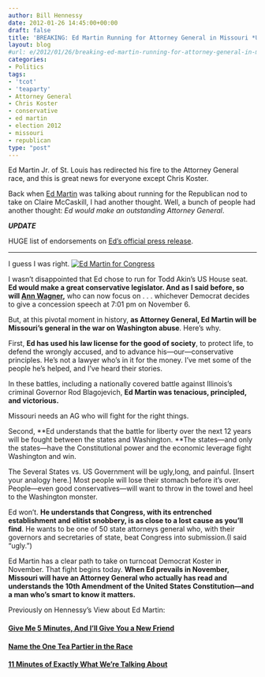 ```yaml
---
author: Bill Hennessy
date: 2012-01-26 14:45:00+00:00
draft: false
title: 'BREAKING: Ed Martin Running for Attorney General in Missouri *UPDATE*'
layout: blog
#url: e/2012/01/26/breaking-ed-martin-running-for-attorney-general-in-missouri/
categories:
- Politics
tags:
- 'tcot'
- 'teaparty'
- Attorney General
- Chris Koster
- conservative
- ed martin
- election 2012
- missouri
- republican
type: "post"
---
```


Ed Martin Jr. of St. Louis has redirected his fire to the Attorney General race, and this is great news for everyone except Chris Koster.

Back when [Ed Martin](https://edmartinforcongress.com/) was talking about running for the Republican nod to take on Claire McCaskill, I had another thought. Well, a bunch of people had another thought: _Ed would make an outstanding Attorney General_.

*********UPDATE*********

HUGE list of endorsements on [Ed’s official press release](https://us1.campaign-archive1.com/?u=3096f9f3497e58f2da967c33d&id=0f71753ec3&e=bbb3498998).

******************************

I guess I was right. [![Ed Martin for Congress](https://hennessysview.com/wp-content/uploads/2012/01/ed-martin-kickoff_thumb.jpg)
](https://hennessysview.com/wp-content/uploads/2012/01/ed-martin-kickoff.jpg)

I wasn’t disappointed that Ed chose to run for Todd Akin’s US House seat. **Ed would make a great conservative legislator. And as I said before, so will **[**Ann Wagner**](https://annwagner.com/)**,** who can now focus on . . . whichever Democrat decides to give a concession speech at 7:01 pm on November 6. 

But, at this pivotal moment in history, **as Attorney General, Ed Martin will be Missouri’s general in the war on Washington abuse**. Here’s why.

First, **Ed has used his law license for the good of society**, to protect life, to defend the wrongly accused, and to advance his—our—conservative principles. He’s not a lawyer who’s in it for the money. I’ve met some of the people he’s helped, and I’ve heard their stories. 

In these battles, including a nationally covered battle against Illinois’s criminal Governor Rod Blagojevich, **Ed Martin was tenacious, principled, and victorious.**

Missouri needs an AG who will fight for the right things.

Second, **Ed understands that the battle for liberty over the next 12 years will be fought between the states and Washington. **The states—and only the states—have the Constitutional power and the economic leverage fight Washington and win.

The Several States vs. US Government will be ugly,long, and painful. [Insert your analogy here.] Most people will lose their stomach before it’s over. People—even good conservatives—will want to throw in the towel and heel to the Washington monster.

Ed won’t. **He understands that Congress, with its entrenched establishment and elitist snobbery, is as close to a lost cause as you’ll find**. He wants to be one of 50 state attorneys general who, with their governors and secretaries of state, beat Congress into submission.(I said “ugly.”)

Ed Martin has a clear path to take on turncoat Democrat Koster in November. That fight begins today. **When Ed prevails in November, Missouri will have an Attorney General who actually has read and understands the 10th Amendment of the United States Constitution—and a man who’s smart to know it matters.**

Previously on Hennessy’s View about Ed Martin:

#### [Give Me 5 Minutes, And I’ll Give You a New Friend](https://hennessysview.com/political-science/give-me-5-minutes-and-ill-give-you-a-new-friend/)

#### [Name the One Tea Partier in the Race ](https://hennessysview.com/campaigns-and-elections/name-the-one-tea-partier-in-the-race/)

#### [11 Minutes of Exactly What We’re Talking About](https://hennessysview.com/limited-government/11-minutes-of-exactly-what-were-talking-about/)

